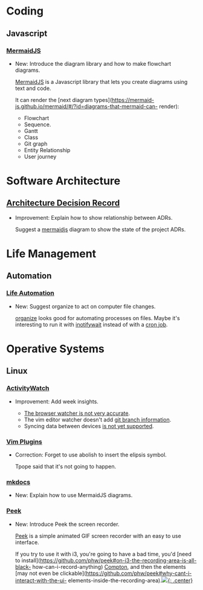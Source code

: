 # Coding

## Javascript

### [MermaidJS](mermaidjs.md)

* New: Introduce the diagram library and how to make flowchart diagrams.

    [MermaidJS](https://mermaid-js.github.io) is a Javascript library that
    lets you create diagrams using text and code.
    
    It can render the [next diagram
    types](https://mermaid-js.github.io/mermaid/#/?id=diagrams-that-mermaid-can-
    render):
    
    * Flowchart
    * Sequence.
    * Gantt
    * Class
    * Git graph
    * Entity Relationship
    * User journey

# Software Architecture

## [Architecture Decision Record](adr.md)

* Improvement: Explain how to show relationship between ADRs.

    Suggest a [mermaidjs](mermaidjs.md) diagram to show the state of the
    project ADRs.

# Life Management

## Automation

### [Life Automation](life_management.md)

* New: Suggest organize to act on computer file changes.

    [organize](https://organize.readthedocs.io/en/latest/) looks good for
    automating processes on files. Maybe it's interesting to run it with
    [inotifywait](https://askubuntu.com/a/819290) instead of with a [cron
    job](https://github.com/tfeldmann/organize/issues/18).

# Operative Systems

## Linux

### [ActivityWatch](activitywatch.md)

* Improvement: Add week insights.

    * [The browser watcher is not very
    accurate](https://github.com/ActivityWatch/aw-watcher-web/issues/20).
    * The vim editor watcher doesn't add [git branch
    information](https://github.com/ActivityWatch/aw-watcher-vim/issues/19).
    * Syncing data between devices [is not yet
    supported](https://github.com/ActivityWatch/activitywatch/issues/35).

### [Vim Plugins](vim_plugins.md)

* Correction: Forget to use abolish to insert the elipsis symbol.

    Tpope said that it's not going to happen.

### [mkdocs](mkdocs.md)

* New: Explain how to use MermaidJS diagrams.

### [Peek](peek.md)

* New: Introduce Peek the screen recorder.

    [Peek](https://github.com/phw/peek) is a simple animated GIF screen
    recorder
    with an easy to use interface.
    
    If you try to use it with i3, you're going to have a bad time, you'd
    [need to
    install](https://github.com/phw/peek#on-i3-the-recording-area-is-all-black-
    how-can-i-record-anything)
    [Compton](https://github.com/chjj/compton), and then the elements [may
    not even be
    clickable](https://github.com/phw/peek#why-cant-i-interact-with-the-ui-
    elements-inside-the-recording-area).[![](not-by-ai.svg){: .center}](https://notbyai.fyi)
